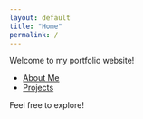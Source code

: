 ```yaml
---
layout: default
title: "Home"
permalink: /
---
```


Welcome to my portfolio website!

- [About Me](/about/)
- [Projects](/projects/)

Feel free to explore!
